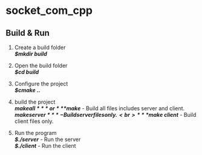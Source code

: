 # socket_com_cpp

## Build & Run

1. Create a build folder <br>
    ***$mkdir build***

2. Open the build folder <br>
    ***$cd build***

3. Configure the project <br>
    ***$cmake ..***

4. build the project <br>
    ***$make all*** or ***$make*** - Build all files includes server and client. <br>
    ***$make server***       - Build server files only.<br>
    ***$make client***       - Build client files only.<br>

5. Run the program <br>
    ***$./server*** - Run the server <br>
    ***\$./client*** - Run the client

